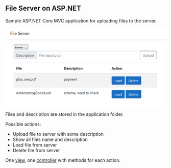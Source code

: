 ## File Server on ASP.NET
Sample ASP.NET Core MVC application for uploading files to the server.

![fileserver.png](fileserver.png)

Files and description are stored in the application folder.

Possible actions:
* Upload file to server with some description
* Show all files name and description
* Load file from server
* Delete file from server

One [view](Views/Home/Index.cshtml), one [controller](Controllers/HomeController.cs) with methods for each action. 
